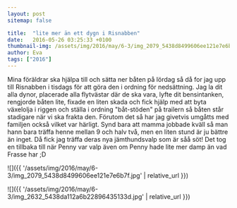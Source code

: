 ```yaml
---
layout: post
sitemap: false

title:  "lite mer än ett dygn i Risnabben"
date:   2016-05-26 03:25:33 +0100
thumbnail-img: /assets/img/2016/may/6-3/img_2079_5438d8499606ee121e7e6b7f.jpg
author: Eva
tags: ["2016"]
---
```


Mina föräldrar ska hjälpa till och sätta ner båten på lördag så då for jag upp till Risnabben i tisdags för att göra den i ordning för nedsättning. Jag la dit alla dynor, placerade alla flytvästar där de ska vara, lyfte dit bensintanken, rengjorde båten lite, fixade en liten skada och fick hjälp med att byta växelolja i riggen och ställa i ordning "båt-stöden" på trailern så båten står stadigare när vi ska frakta den. Förutom det så har jag givetvis umgåtts med familjen också vilket var härligt. Synd bara att mamma jobbade kväll så man hann bara träffa henne mellan 9 och halv två, men en liten stund är ju bättre än inget. Då fick jag träffa deras nya jämthundsvalp som är såå söt! Det tog en tillbaka till när Penny var valp även om Penny hade lite mer damp än vad Frasse har ;D

![]({{ '/assets/img/2016/may/6-3/img_2079_5438d8499606ee121e7e6b7f.jpg'  | relative_url }})

![]({{ '/assets/img/2016/may/6-3/img_2632_5438da112a6b22896435133d.jpg'  | relative_url }})

